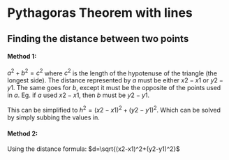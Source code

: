 # Pythagoras Theorem with lines

## Finding the distance between two points
#### Method 1:
$a^2 + b^2 = c^2$ where $c^2$ is the length of the hypotenuse of the triangle (the longest side). The distance represented by $a$ must be either $x2-x1$ or $y2-y1$. The same goes for $b$, except it must be the opposite of the points used in $a$. Eg. if $a$ used $x2-x1$, then $b$ must be $y2-y1$.

This can be simplified to $h^2=(x2-x1)^2+(y2-y1)^2$. Which can be solved by simply subbing the values in.

#### Method 2:
Using the distance formula:
$d=\sqrt{(x2-x1)^2+(y2-y1)^2}$
